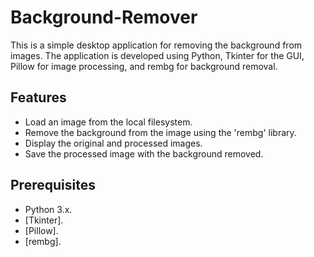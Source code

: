 # Background-Remover
This is a simple desktop application for removing the background from images. The application is developed using Python, Tkinter for the GUI, Pillow for image processing, and rembg for background removal.
## Features 
- Load an image from the local filesystem.
- Remove the background from the image using the 'rembg' library.
- Display the original and processed images.
- Save the processed image with the background removed.
## Prerequisites 
- Python 3.x.
- [Tkinter].
- [Pillow].
- [rembg].

